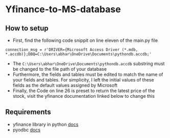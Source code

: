 # Yfinance-to-MS-database
## How to setup
- First, find the following code snippit on line eleven of the main.py file 
```
connection_msg = r'DRIVER={Microsoft Access Driver (*.mdb, *.accdb)};DBQ=C:\Users\abhar\OneDrive\Documents\pythondb.accdb;'
```
- The ```C:\Users\abhar\OneDrive\Documents\pythondb.accdb``` substring must be changed to the file path of your database
- Furthermore, the fields and tables must be edited to match the name of your fields and tables. For simplicity, I left the initial values of these fields as the default values assigned by Microsoft
- Finally, the Code on line 26 is preset to return the latest price of the stock, visit the yfinance documentation linked below to change this 
## Requirements
- yfinance library in python [docs](https://pypi.org/project/yfinance/)
- pyodbc [docs](https://pypi.org/project/pyodbc/)
